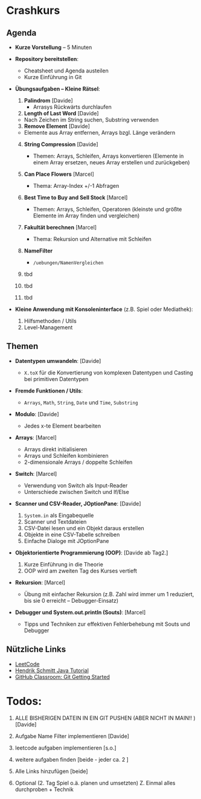 # Crashkurs

## Agenda

- **Kurze Vorstellung** – 5 Minuten
- **Repository bereitstellen**:
  - Cheatsheet und Agenda austeilen
  - Kurze Einführung in Git

- **Übungsaufgaben – Kleine Rätsel**:
  1. **Palindrom** [Davide]
     - Arrasys Rückwärts durchlaufen
  2. **Length of Last Word** [Davide]
    - Nach Zeichen im String suchen, Substring verwenden 
  3. **Remove Element** [Davide]
    - Elemente aus Array entfernen, Arrays bzgl. Länge verändern 
  4. **String Compression** [Davide]
      - Themen: Arrays, Schleifen, Arrays konvertieren (Elemente in einem Array ersetzen, neues Array erstellen und zurückgeben)
  5. **Can Place Flowers** [Marcel]
      - Thema: Array-Index +/-1 Abfragen
  6. **Best Time to Buy and Sell Stock** [Marcel]
      - Themen: Arrays, Schleifen, Operatoren (kleinste und größte Elemente im Array finden und vergleichen)
  7. **Fakultät berechnen** [Marcel]
      - Thema: Rekursion und Alternative mit Schleifen

  8. **NameFilter** 
      - `/uebungen/NamenVergleichen`

  9.  tbd 
  10. tbd
  11. tbd

- **Kleine Anwendung mit Konsoleninterface** (z.B. Spiel oder Mediathek):
  1. Hilfsmethoden / Utils
  2. Level-Management

## Themen

- **Datentypen umwandeln**:  [Davide]
  - `X.toX` für die Konvertierung von komplexen Datentypen und Casting bei primitiven Datentypen 
- **Fremde Funktionen / Utils**:
  - `Arrays`, `Math`, `String`, `Date` und `Time`, `Substring`

- **Modulo**: [Davide]
  - Jedes x-te Element bearbeiten

- **Arrays**: [Marcel]
  - Arrays direkt initialisieren
  - Arrays und Schleifen kombinieren
  - 2-dimensionale Arrays / doppelte Schleifen

- **Switch**: [Marcel]
  - Verwendung von Switch als Input-Reader
  - Unterschiede zwischen Switch und If/Else

- **Scanner und CSV-Reader, JOptionPane**: [Davide]
  1. `System.in` als Eingabequelle
  2. Scanner und Textdateien
  3. CSV-Datei lesen und ein Objekt daraus erstellen
  4. Objekte in eine CSV-Tabelle schreiben
  5. Einfache Dialoge mit JOptionPane

- **Objektorientierte Programmierung (OOP)**: [Davide ab Tag2.]
  1. Kurze Einführung in die Theorie
  2. OOP wird am zweiten Tag des Kurses vertieft

- **Rekursion**: [Marcel] 
  - Übung mit einfacher Rekursion (z.B. Zahl wird immer um 1 reduziert, bis sie 0 erreicht – Debugger-Einsatz)

- **Debugger und System.out.println (Souts)**: [Marcel]
  - Tipps und Techniken zur effektiven Fehlerbehebung mit Souts und Debugger

## Nützliche Links

- [LeetCode](https://leetcode.com/)
- [Hendrik Schmitt Java Tutorial](#)
- [GitHub Classroom: Git Getting Started](#)


# Todos: 

1. ALLE BISHERIGEN DATEIN IN EIN GIT PUSHEN (ABER NICHT IN MAIN!! ) [Davide]
2. Aufgabe Name Filter implementieren [Davide]
3. leetcode aufgaben implementieren [s.o.]
4. weitere aufgaben finden [beide - jeder ca. 2 ]
5. Alle Links hinzufügen [beide]

6. Optional (2. Tag Spiel o.ä. planen und umsetzten)
Z. Einmal alles durchproben + Technik 
